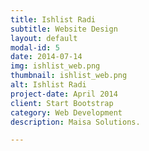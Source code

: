```yaml
---
title: Ishlist Radi
subtitle: Website Design
layout: default
modal-id: 5
date: 2014-07-14
img: ishlist_web.png
thumbnail: ishlist_web.png
alt: Ishlist Radi
project-date: April 2014
client: Start Bootstrap
category: Web Development
description: Maisa Solutions.

---
```

